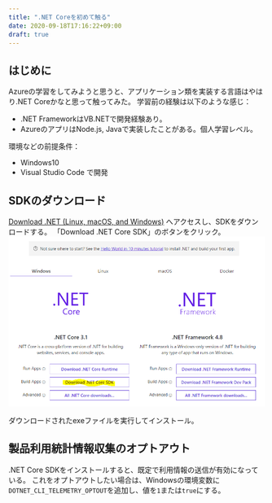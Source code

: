 ```yaml
---
title: ".NET Coreを初めて触る"
date: 2020-09-18T17:16:22+09:00
draft: true
---
```


## はじめに
Azureの学習をしてみようと思うと、アプリケーション類を実装する言語はやはり.NET Coreかなと思って触ってみた。
学習前の経験は以下のような感じ：

* .NET FrameworkはVB.NETで開発経験あり。
* AzureのアプリはNode.js, Javaで実装したことがある。個人学習レベル。

環境などの前提条件：

* Windows10
* Visual Studio Code で開発

## SDKのダウンロード

[Download .NET (Linux, macOS, and Windows)](https://dotnet.microsoft.com/download) へアクセスし、SDKをダウンロードする。
「Download .NET Core SDK」のボタンをクリック。  
![](2020-09-18-17-21-41.png)

ダウンロードされたexeファイルを実行してインストール。

## 製品利用統計情報収集のオプトアウト
.NET Core SDKをインストールすると、既定で利用情報の送信が有効になっている。
これをオプトアウトしたい場合は、Windowsの環境変数に`DOTNET_CLI_TELEMETRY_OPTOUT`を追加し、値を`1`または`true`にする。

